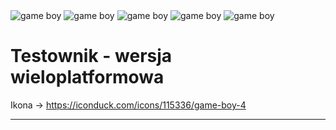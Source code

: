 
<img src="https://github.com/user-attachments/assets/f7f1fe77-d2ac-4e86-8713-b6ac3fdf37aa" alt="game boy"/>
<img src="https://github.com/user-attachments/assets/f7f1fe77-d2ac-4e86-8713-b6ac3fdf37aa" alt="game boy"/>
<img src="https://github.com/user-attachments/assets/f7f1fe77-d2ac-4e86-8713-b6ac3fdf37aa" alt="game boy"/>
<img src="https://github.com/user-attachments/assets/f7f1fe77-d2ac-4e86-8713-b6ac3fdf37aa" alt="game boy"/>
<img src="https://github.com/user-attachments/assets/f7f1fe77-d2ac-4e86-8713-b6ac3fdf37aa" alt="game boy"/>

# Testownik - wersja wieloplatformowa

Ikona -> https://iconduck.com/icons/115336/game-boy-4

---
